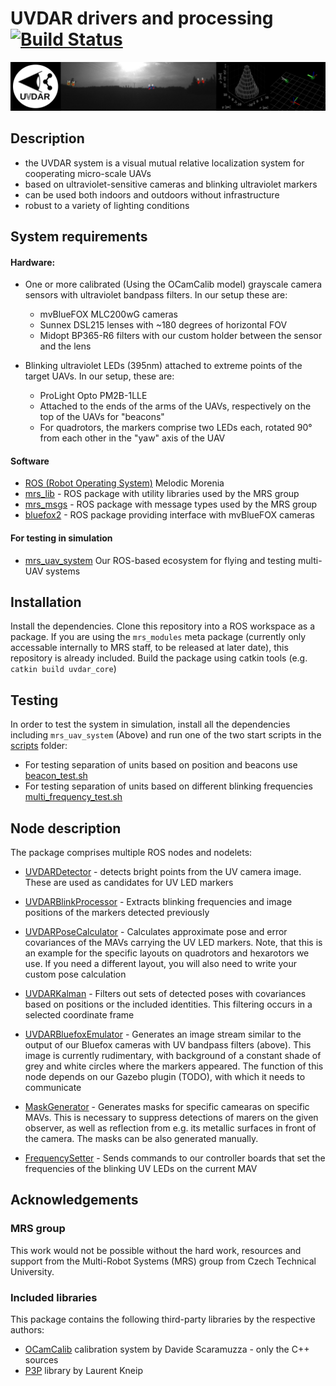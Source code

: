# UVDAR drivers and processing [![Build Status](https://travis-ci.com/ctu-mrs/uvdar.svg?branch=master)](https://travis-ci.com/ctu-mrs/uvdar)

![](.fig/thumbnail.jpg)

## Description

* the UVDAR system is a visual mutual relative localization system for cooperating micro-scale UAVs
* based on ultraviolet-sensitive cameras and blinking ultraviolet markers
* can be used both indoors and outdoors without infrastructure
* robust to a variety of lighting conditions

## System requirements

#### Hardware:
* One or more calibrated (Using the OCamCalib model) grayscale camera sensors with ultraviolet bandpass filters. In our setup these are:
  * mvBlueFOX MLC200wG cameras
  * Sunnex DSL215 lenses with ~180 degrees of horizontal FOV 
  * Midopt BP365-R6 filters with our custom holder between the sensor and the lens

* Blinking ultraviolet LEDs (395nm) attached to extreme points of the target UAVs. In our setup, these are:
  * ProLight Opto PM2B-1LLE
  * Attached to the ends of the arms of the UAVs, respectively on the top of the UAVs for "beacons"
  * For quadrotors, the markers comprise two LEDs each, rotated 90&deg; from each other in the "yaw" axis of the UAV

#### Software
  * [ROS (Robot Operating System)](https://www.ros.org/) Melodic Morenia
  * [mrs_lib](https://github.com/ctu-mrs/mrs_lib) - ROS package with utility libraries used by the MRS group
  * [mrs_msgs](https://github.com/ctu-mrs/mrs_msgs) - ROS package with message types used by the MRS group
  * [bluefox2](https://github.com/ctu-mrs/bluefox2) - ROS package providing interface with mvBlueFOX cameras


#### For testing in simulation
  * [mrs_uav_system](https://github.com/ctu-mrs/mrs_uav_system) Our ROS-based ecosystem for flying and testing multi-UAV systems

## Installation
Install the dependencies.
Clone this repository into a ROS workspace as a package.
If you are using the `mrs_modules` meta package (currently only accessable internally to MRS staff, to be released at later date), this repository is already included.
Build the package using catkin tools (e.g. `catkin build uvdar_core`)

## Testing
In order to test the system in simulation, install all the dependencies including `mrs_uav_system` (Above) and run one of the two start scripts in the [scripts](scripts/) folder:
  * For testing separation of units based on position and beacons use [beacon_test.sh](scripts/beacon_test.sh)
  * For testing separation of units based on different blinking frequencies [multi_frequency_test.sh](scripts/multi_frequency_test.sh)

## Node description
The package comprises multiple ROS nodes and nodelets:
  * [UVDARDetector](src/detector.cpp) - detects bright points from the UV camera image. These are used as candidates for UV LED markers
  * [UVDARBlinkProcessor](src/blink_processor.cpp) - Extracts blinking frequencies and image positions of the markers detected previously
  * [UVDARPoseCalculator](src/uav_pose_calculator.cpp) - Calculates approximate pose and error covariances of the MAVs carrying the UV LED markers. Note, that this is an example for the specific layouts on quadrotors and hexarotors we use. If you need a different layout, you will also need to write your custom pose calculation
  * [UVDARKalman](src/filter.cpp) - Filters out sets of detected poses with covariances based on positions or the included identities. This filtering occurs in a selected coordinate frame

  * [UVDARBluefoxEmulator](src/bluefox_emulator.cpp) - Generates an image stream similar to the output of our Bluefox cameras with UV bandpass filters (above). This image is currently rudimentary, with background of a constant shade of grey and white circles where the markers appeared. The function of this node depends on our Gazebo plugin (TODO), with which it needs to communicate
  * [MaskGenerator](src/mask_generator.cpp) - Generates masks for specific camearas on specific MAVs. This is necessary to suppress detections of marers on the given observer, as well as reflection from e.g. its metallic surfaces in front of the camera. The masks can be also generated manually.
  * [FrequencySetter](src/frequency_setter.cpp) - Sends commands to our controller boards that set the frequencies of the blinking UV LEDs on the current MAV

## Acknowledgements

### MRS group
This work would not be possible without the hard work, resources and support from the Multi-Robot Systems (MRS) group from Czech Technical University.

### Included libraries
This package contains the following third-party libraries by the respective authors:
  * [OCamCalib](https://sites.google.com/site/scarabotix/ocamcalib-toolbox) calibration system by Davide Scaramuzza - only the C++ sources
  * [P3P](https://www.laurentkneip.com/software) library by Laurent Kneip
